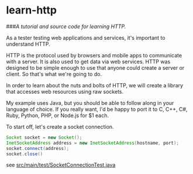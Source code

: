 # learn-http

###*A tutorial and source code for learning HTTP.*

As a tester testing web applications and services, it's important to understand HTTP.

HTTP is the protocol used by browsers and mobile apps to communicate with a server.  It is also used to get data via web services.  HTTP was designed to be simple enough to use that anyone could create a server or client.  So that's what we're going to do.

In order to learn about the nuts and bolts of HTTP, we will create a library that accesses web resources using raw sockets.

My example uses Java, but you should be able to follow along in your language of choice.  If you really want, I'd be happy to port it to C, C++, C#, Ruby, Python, PHP, or Node.js for $1 each.

To start off, let's create a socket connection.

```java
Socket socket = new Socket();
InetSocketAddress address = new InetSocketAddress(hostname, port);
socket.connect(address);
socket.close()
```

see [src/main/test/SocketConnectionTest.java](https://github.com/fijiaaron/learn-http/blob/master/src/test/java/fijiaaron/learnHttp/SocketConnectionTest.java)





